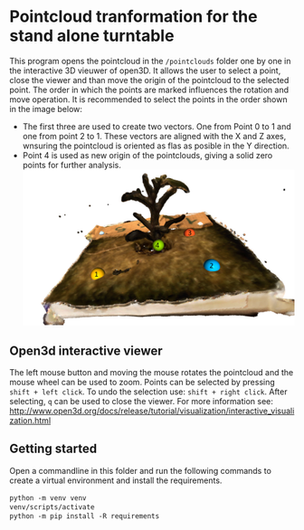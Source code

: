 # Pointcloud tranformation for the stand alone turntable
This program opens the pointcloud in the `/pointclouds` folder one by one in the interactive 3D vieuwer of open3D.
It allows the user to select a point, close the viewer and than move the origin of the pointcloud to the selected point.
The order in which the points are marked influences the rotation and move operation. 
It is recommended to select the points in the order shown in the image below:
- The first three are used to create two vectors. One from Point 0 to 1 and one from point 2 to 1. 
These vectors are aligned with the X and Z axes, wnsuring the pointcloud is oriented as flas as posible in the Y direction.
- Point 4 is used as new origin of the pointclouds, giving a solid zero points for further analysis.
![example pointcloud](numbered_points.png)


## Open3d interactive viewer
The left mouse button and moving the mouse rotates the pointcloud and the mouse wheel can be used to zoom. 
Points can be selected by pressing `shift + left click`.
To undo the selection use: `shift + right click`.
After selecting, `q` can be used to close the viewer.
For more information see: http://www.open3d.org/docs/release/tutorial/visualization/interactive_visualization.html

## Getting started
Open a commandline in this folder and run the following commands to create a virtual environment and install the requirements.
```
python -m venv venv
venv/scripts/activate
python -m pip install -R requirements
```
